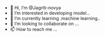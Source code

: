 - 👋 Hi, I’m @Jagriti-novya
- 👀 I’m interested in developing model...
- 🌱 I’m currently learning .machine learning..
- 💞️ I’m looking to collaborate on ...
- 📫 How to reach me ...

<!---
Jagriti-novya/Jagriti-novya is a ✨ special ✨ repository because its `README.md` (this file) appears on your GitHub profile.
You can click the Preview link to take a look at your changes.
--->
